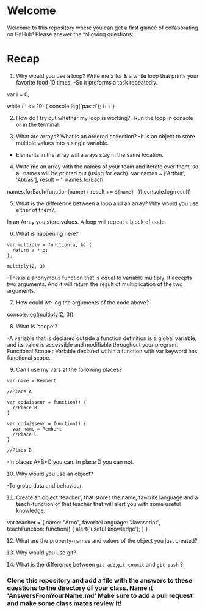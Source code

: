 # Welcome

Welcome to this repository where you can get a first glance of collaborating on GitHub! Please answer the following questions:

# Recap

1) Why would you use a loop? Write me a for & a while loop that prints your favorite food 10 times.
-So it preforms a task repeatedly.

var i = 0;

while ( i <= 10) {
  console.log('pasta');
  i++
}

2) How do I try out whether my loop is working?
-Run the loop in console or in the terminal.


3) What are arrays? What is an ordered collection?
-It is an object to store multiple values into a single variable.
- Elements in the array will always stay in the same location.

4) Write me an array with the names of your team and iterate over them, so all names will be printed out (using for each).
var names = ['Arthur', 'Abbas'],  result = ''
names.forEach

names.forEach(function(name) {
  result += `${name} `
})
console.log(result)




5) What is the difference between a loop and an array? Why would you use either of them?.

In an Array you store values. A loop will repeat a block of code.

6) What is happening here?


```
var multiply = function(a, b) {
  return a * b;
};

multiply(2, 3)
```
-This is a anonymous function that is equal to variable multiply. It accepts two arguments. And it will return the result of multiplication of the two arguments.

7) How could we log the arguments of the code above?

 console.log(multiply(2, 3));

8) What is ‘scope’?

-A variable that is declared outside a function definition is a global variable, and its value is accessible and modifiable throughout your program. Functional Scope : Variable declared within a function with var keyword has functional scope.

9) Can I use my vars at the following places?

```
var name = Rembert

//Place A

var codaisseur = function() {
  //Place B
}
```
```
var codaisseur = function() {
  var name = Rembert
  //Place C
}

//Place D
```

-In places A+B+C you can. In place D you can not.

10) Why would you use an object?

-To group data and behaviour.

11) Create an object ‘teacher', that stores the name,
favorite language and a teach-function of that teacher that will alert you with some useful knowledge.

var teacher = {
  name: "Arno",
  favoriteLanguage: "Javascript",
  teachFunction: function() {
    alert('useful knowledge');
  }
}

12) What are the property-names and values of the object you just created?

13) Why would you use git?

14) What is the difference between `git add`,`git commit` and `git push` ?

### Clone this repository and add a file with the answers to these questions to the directory of your class. Name it 'AnswersFromYourName.md' Make sure to add a pull request and make some class mates review it!
